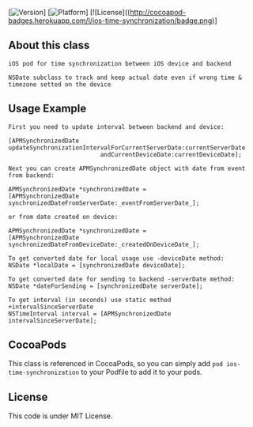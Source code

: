 [![Version](http://cocoapod-badges.herokuapp.com/v/ios-time-synchronization/badge.png)]
[![Platform](http://cocoapod-badges.herokuapp.com/p/ios-time-synchronization/badge.png)]
[![License]((http://cocoapod-badges.herokuapp.com/l/ios-time-synchronization/badge.png)]

## About this class

    iOS pod for time synchronization between iOS device and backend

    NSDate subclass to track and keep actual date even if wrong time & timezone setted on the device 
    
## Usage Example

    First you need to update interval between backend and device:

    [APMSynchronizedDate updateSynchronizationIntervalForCurrentServerDate:currentServerDate 
						      andCurrentDeviceDate:currentDeviceDate];
    
    Next you can create APMSynchronizedDate object with date from event from backend:

    APMSynchronizedDate *synchronizedDate = 
    [APMSynchronizedDate synchronizedDateFromServerDate:_eventFromServerDate_];

    or from date created on device:

    APMSynchronizedDate *synchronizedDate = 
    [APMSynchronizedDate synchronizedDateFromDeviceDate:_createdOnDeviceDate_];     

    To get converted date for local usage use -deviceDate method: 
    NSDate *localDate = [synchronizedDate deviceDate];

    To get converted date for sending to backend -serverDate method:
    NSDate *dateForSending = [synchronizedDate serverDate];

    To get interval (in seconds) use static method +intervalSinceServerDate
    NSTimeInterval interval = [APMSynchronizedDate intervalSinceServerDate];

 
## CocoaPods

This class is referenced in CocoaPods, so you can simply add `pod ios-time-synchronization` to your Podfile to add it to your pods.

## License

This code is under MIT License.
